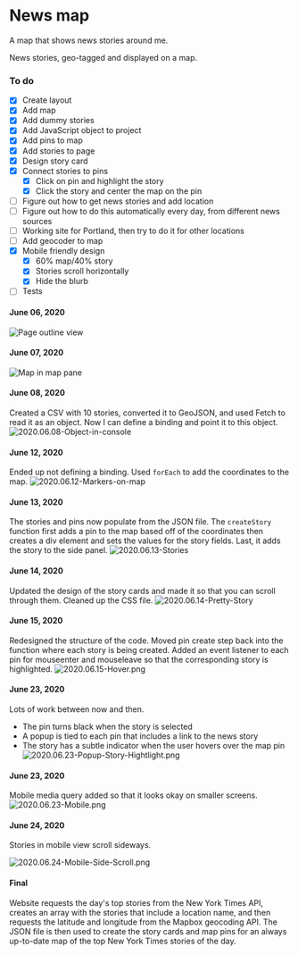 # News map

A map that shows news stories around me.

News stories, geo-tagged and displayed on a map.

### To do
- [x] Create layout
- [x] Add map
- [x] Add dummy stories
- [x] Add JavaScript object to project
- [x] Add pins to map
- [x] Add stories to page
- [x] Design story card
- [x] Connect stories to pins
    - [x] Click on pin and highlight the story
    - [x] Click the story and center the map on the pin
- [ ] Figure out how to get news stories and add location
- [ ] Figure out how to do this automatically every day, from different news sources
- [ ] Working site for Portland, then try to do it for other locations
- [ ] Add geocoder to map
- [x] Mobile friendly design
  - [x] 60% map/40% story
  - [x] Stories scroll horizontally
  - [x] Hide the blurb
- [ ] Tests

#### June 06, 2020
![Page outline view](./img/2020.06.06-Page-outline.png)

#### June 07, 2020
![Map in map pane](./img/2020.06.07-Map-in-map-pane.png)

#### June 08, 2020
Created a CSV with 10 stories, converted it to GeoJSON, and used Fetch to read it as an object. Now I can define a binding and point it to this object.
![2020.06.08-Object-in-console](./img/2020.06.08-Object-in-console.png)

#### June 12, 2020
Ended up not defining a binding. Used `forEach` to add the coordinates to the map.
![2020.06.12-Markers-on-map](./img/2020.06.12-Markers-on-map.png)

#### June 13, 2020
The stories and pins now populate from the JSON file. The `createStory` function first adds a pin to the map based off of the coordinates then creates a div element and sets the values for the story fields. Last, it adds the story to the side panel.
![2020.06.13-Stories](./img/2020.06.13-Stories.png)

#### June 14, 2020
Updated the design of the story cards and made it so that you can scroll through them. Cleaned up the CSS file.
![2020.06.14-Pretty-Story](./img/2020.06.14-Pretty-Story.png)

#### June 15, 2020
Redesigned the structure of the code. Moved pin create step back into the function where each story is being created. Added an event listener to each pin for mouseenter and mouseleave so that the corresponding story is highlighted.
![2020.06.15-Hover.png](./img/2020.06.15-Hover.png)

#### June 23, 2020
Lots of work between now and then.

- The pin turns black when the story is selected
- A popup is tied to each pin that includes a link to the news story
- The story has a subtle indicator when the user hovers over the map pin
![2020.06.23-Popup-Story-Hightlight.png](./img/2020.06.23-Popup-Story-Hightlight.png)

#### June 23, 2020
Mobile media query added so that it looks okay on smaller screens.
![2020.06.23-Mobile.png](./img/2020.06.23-Mobile.png)

#### June 24, 2020
Stories in mobile view scroll sideways.

![2020.06.24-Mobile-Side-Scroll.png](./img/2020.06.24-Mobile-Side-Scroll.png)

#### Final
Website requests the day's top stories from the New York Times API, creates an array with the stories that include a location name, and then requests the latitude and longitude from the Mapbox geocoding API. The JSON file is then used to create the story cards and map pins for an always up-to-date map of the top New York Times stories of the day.
